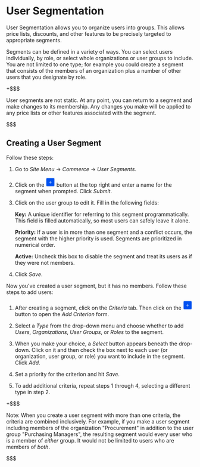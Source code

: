 # User Segmentation [](id=user-segmentation)

User Segmentation allows you to organize users into groups. This allows price
lists, discounts, and other features to be precisely targeted to appropriate
segments.

Segments can be defined in a variety of ways. You can select users individually,
by role, or select whole organizations or user groups to include. You are not
limited to one type; for example you could create a segment that consists of the
members of an organization plus a number of other users that you designate by
role.

+$$$

User segments are not static. At any point, you can return to a segment and make
changes to its membership. Any changes you make will be applied to any price
lists or other features associated with the segment.

$$$

## Creating a User Segment [](id=creating-a-user-segment)

Follow these steps:

1.  Go to *Site Menu* &rarr; *Commerce* &rarr; *User Segments*.

2.  Click on the ![Add](../images/icon-add.png) button at the top right and
    enter a name for the segment when prompted. Click *Submit*.

3.  Click on the user group to edit it. Fill in the following fields:

    **Key:** A unique identifier for referring to this segment programmatically.
    This field is filled automatically, so most users can safely leave it alone.

    **Priority:** If a user is in more than one segment and a conflict occurs,
    the segment with the higher priority is used. Segments are prioritized in
    numerical order.

    **Active:** Uncheck this box to disable the segment and treat its users as
    if they were not members.

4.  Click *Save*.

Now you've created a user segment, but it has no members. Follow these steps to
add users:

1.  After creating a segment, click on the *Criteria* tab. Then click on the
    ![Add](../images/icon-add.png) button to open the *Add Criterion* form.

2.  Select a *Type* from the drop-down menu and choose whether to add *Users*,
    *Organizations*, *User Groups*, or *Roles* to the segment.

3.  When you make your choice, a *Select* button appears beneath the drop-down.
    Click on it and then check the box next to each user (or organization, user
    group, or role) you want to include in the segment. Click *Add*.

4.  Set a priority for the criterion and hit *Save*.

5.  To add additional criteria, repeat steps 1 through 4, selecting a different
    type in step 2.

+$$$

Note: When you create a user segment with more than one criteria, the criteria
are combined inclusively. For example, if you make a user segment including
members of the organization "Procurement" in addition to the user group
"Purchasing Managers", the resulting segment would every user who is a member of
*either* group. It would not be limited to users who are members of *both*.

$$$
